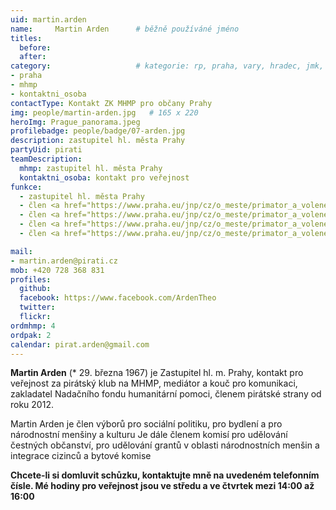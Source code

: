 ```yaml
---
uid: martin.arden
name:     Martin Arden  	# běžně používáné jméno
titles:
  before:
  after:
category:                 	# kategorie: rp, praha, vary, hradec, jmk, senat
- praha
- mhmp
- kontaktni_osoba
contactType: Kontakt ZK MHMP pro občany Prahy
img: people/martin-arden.jpg   # 165 x 220
heroImg: Prague_panorama.jpeg
profilebadge: people/badge/07-arden.jpg
description: zastupitel hl. města Prahy
partyUid: pirati
teamDescription:
  mhmp: zastupitel hl. města Prahy
  kontaktni_osoba: kontakt pro veřejnost
funkce: 
  - zastupitel hl. města Prahy
  - člen <a href="https://www.praha.eu/jnp/cz/o_meste/primator_a_volene_organy/zastupitelstvo/vybory_zastupitelstva/index.html?committeeId=33574">Výboru pro bydlení ZHMP</a>
  - člen <a href="https://www.praha.eu/jnp/cz/o_meste/primator_a_volene_organy/zastupitelstvo/vybory_zastupitelstva/index.html?committeeId=33572">Výboru pro kulturu, výstavnictví, cestovní ruch a zahraniční vztahy ZHMP</a>
  - člen <a href="https://www.praha.eu/jnp/cz/o_meste/primator_a_volene_organy/zastupitelstvo/vybory_zastupitelstva/index.html?committeeId=33598">Výboru pro národnostní menšiny ZHMP</a>
  - člen <a href="https://www.praha.eu/jnp/cz/o_meste/primator_a_volene_organy/zastupitelstvo/vybory_zastupitelstva/index.html?committeeId=33582">Výboru pro sociální politiku ZHMP</a>

mail:
- martin.arden@pirati.cz
mob: +420 728 368 831
profiles:
  github:       
  facebook: https://www.facebook.com/ArdenTheo
  twitter: 		  
  flickr:		  
ordmhmp: 4
ordpak: 2
calendar: pirat.arden@gmail.com
---
```


**Martin Arden** (* 29. března 1967) je Zastupitel hl. m. Prahy, kontakt pro veřejnost za pirátský klub na MHMP, mediátor a kouč pro komunikaci, zakladatel Nadačního fondu humanitární pomoci, členem pirátské strany od roku 2012.

Martin Arden je člen výborů pro sociální politiku, pro bydlení a pro národnostní menšiny a kulturu Je dále členem komisí pro udělování čestných občanství, pro udělování grantů v oblasti národnostních menšin a integrace cizinců a bytové komise

**Chcete-li si domluvit schůzku, kontaktujte mně na uvedeném telefonním čísle. Mé hodiny pro veřejnost jsou ve středu a ve čtvrtek mezi 14:00 až 16:00**

